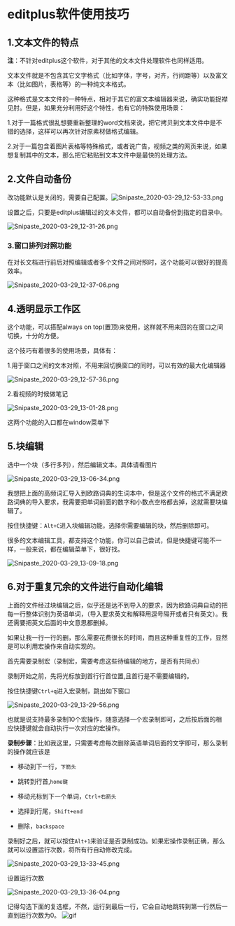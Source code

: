# editplus软件使用技巧

## 1.文本文件的特点

**注**：不针对editplus这个软件，对于其他的文本文件处理软件也同样适用。

文本文件就是不包含其它文字格式（比如字体，字号，对齐，行间距等）以及富文本（比如图片，表格等）的一种纯文本格式。

这种格式是文本文件的一种特点，相对于其它的富文本编辑器来说，确实功能捉襟见肘。但是，如果充分利用好这个特性，也有它的特殊使用场景：

1.对于一篇格式很乱想要重新整理的word文档来说，把它拷贝到文本文件中是不错的选择，这样可以再次针对原素材做格式编辑。



2.对于一篇包含着图片表格等特殊格式，或者说广告，视频之类的网页来说，如果想复制其中的文本，那么把它粘贴到文本文件中是最快的处理方法。



## 2.文件自动备份

改功能默认是关闭的，需要自己配置。![Snipaste_2020-03-29_12-53-33.png](http://ww1.sinaimg.cn/large/008048Tsgy1gdapgqrwlwj30qx0o3ac4.jpg)

设置之后，只要是editplus编辑过的文本文件，都可以自动备份到指定的目录中。

![Snipaste_2020-03-29_12-31-26.png](http://ww1.sinaimg.cn/large/008048Tsgy1gdape87h8lj30lx086weo.jpg)



### 3.窗口排列对照功能

在对长文档进行前后对照编辑或者多个文件之间对照时，这个功能可以很好的提高效率。

![Snipaste_2020-03-29_12-37-06.png](http://ww1.sinaimg.cn/large/008048Tsgy1gdapicz7j9j31hc0srwgb.jpg)

## 4.透明显示工作区

这个功能，可以搭配always on top(置顶)来使用，这样就不用来回的在窗口之间切换，十分的方便。

这个技巧有着很多的使用场景，具体有：

1.用于窗口之间的文本对照，不用来回切换窗口的同时，可以有效的最大化编辑器

![Snipaste_2020-03-29_12-57-36.png](http://ww1.sinaimg.cn/large/008048Tsgy1gdapkz9latj31ge0r9q6z.jpg)

2.看视频的时候做笔记

![Snipaste_2020-03-29_13-01-28.png](http://ww1.sinaimg.cn/large/008048Tsgy1gdapp7yinoj31ge0ln47v.jpg)

这两个功能的入口都在window菜单下



## 5.块编辑

选中一个块（多行多列），然后编辑文本。具体请看图片

![Snipaste_2020-03-29_13-06-34.png](http://ww1.sinaimg.cn/large/008048Tsgy1gdapub4cttj31ge0r9q6k.jpg)

我想把上面的高频词汇导入到欧路词典的生词本中，但是这个文件的格式不满足欧路词典的导入要求，我需要把单词前面的数字和小数点空格都去掉，这就需要块编辑了。

按住快捷键：`Alt+C`进入块编辑功能，选择你需要编辑的块，然后删除即可。

很多的文本编辑工具，都支持这个功能，你可以自己尝试，但是快捷键可能不一样，一般来说，都在编辑菜单下，很好找。

![Snipaste_2020-03-29_13-09-18.png](http://ww1.sinaimg.cn/large/008048Tsgy1gdapx6ty6kj31ge0ojgov.jpg)

## 6.对于重复冗余的文件进行自动化编辑

上面的文件经过块编辑之后，似乎还是达不到导入的要求，因为欧路词典自动的把每一行整体识别为英语单词，（导入要求英文和解释用逗号隔开或者只有英文）。我还需要把英文后面的中文意思都删掉。

如果让我一行一行的删，那么需要花费很长的时间，而且这种重复性的工作，显然是可以利用宏操作来自动实现的。

首先需要录制宏（录制宏，需要考虑这些待编辑的地方，是否有共同点）

录制开始之前，先将光标放到首行行首位置,且首行是不需要编辑的。

按住快捷键`Ctrl+q`进入宏录制，跳出如下窗口

![Snipaste_2020-03-29_13-29-56.png](http://ww1.sinaimg.cn/large/008048Tsgy1gdaqivcuekj30e50eedg2.jpg)

也就是说支持最多录制10个宏操作，随意选择一个宏录制即可，之后按后面的相应快捷键就会自动执行一次对应的宏操作。

**录制步骤**：比如我这里，只需要考虑每次删除英语单词后面的文字即可，那么录制的操作就应该是

- 移动到下一行，`下箭头`

- 跳转到行首,`home键`
- 移动光标到下一个单词，`Ctrl+右箭头`
- 选择到行尾，`Shift+end`
- 删除，`backspace`

录制好之后，就可以按住`Alt+1`来验证是否录制成功。如果宏操作录制正确，那么就可以设置运行次数，将所有行自动修改完成。

![Snipaste_2020-03-29_13-33-45.png](http://ww1.sinaimg.cn/large/008048Tsgy1gdaqmor7bwj30wm0kn781.jpg)

设置运行次数

![Snipaste_2020-03-29_13-36-04.png](http://ww1.sinaimg.cn/large/008048Tsgy1gdaqp12ra5j30i104xt8m.jpg)

记得勾选下面的复选框，不然，运行到最后一行，它会自动地跳转到第一行然后一直到运行次数为0。
![gif](https://blog-static.cnblogs.com/files/ericling/tmp.gif)




